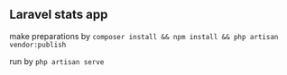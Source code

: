 ## Laravel stats app

make preparations by `composer install && npm install && php artisan vendor:publish`

run by `php artisan serve`